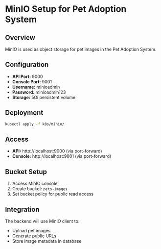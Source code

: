 # MinIO Setup for Pet Adoption System

## Overview
MinIO is used as object storage for pet images in the Pet Adoption System.

## Configuration
- **API Port:** 9000
- **Console Port:** 9001
- **Username:** minioadmin
- **Password:** minioadmin123
- **Storage:** 5Gi persistent volume

## Deployment
```bash
kubectl apply -f k8s/minio/
```

## Access
- **API:** http://localhost:9000 (via port-forward)
- **Console:** http://localhost:9001 (via port-forward)

## Bucket Setup
1. Access MinIO console
2. Create bucket: `pets-images`
3. Set bucket policy for public read access

## Integration
The backend will use MinIO client to:
- Upload pet images
- Generate public URLs
- Store image metadata in database 